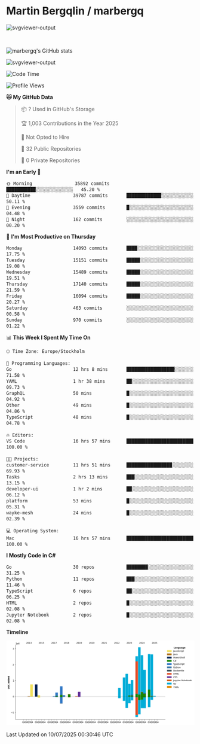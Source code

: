 # Martin Bergqlin / marbergq

![svgviewer-output](https://user-images.githubusercontent.com/2405410/206014777-22d41ecb-c24f-421d-b7d9-bba2cb5bb0de.svg)

<br>

<!--- [![Martin's Week](https://github-readme-stats.vercel.app/api/wakatime?username=marbergq&theme=dark)](https://github.com/anuraghazra/github-readme-stats) -->

![marbergq's GitHub stats](https://github-readme-stats.vercel.app/api?username=marbergq&count_private=true&show_icons=true)

![svgviewer-output](https://wakatime.com/badge/user/3f0a2069-6683-4e19-9a4a-7d21ea815067.svg)

<!--START_SECTION:waka-->
![Code Time](http://img.shields.io/badge/Code%20Time-5%2C238%20hrs%2030%20mins-blue)

![Profile Views](http://img.shields.io/badge/Profile%20Views-0-blue)

**🐱 My GitHub Data** 

> 📦 ? Used in GitHub's Storage 
 > 
> 🏆 1,003 Contributions in the Year 2025
 > 
> 🚫 Not Opted to Hire
 > 
> 📜 32 Public Repositories 
 > 
> 🔑 0 Private Repositories 
 > 
**I'm an Early 🐤** 

```text
🌞 Morning                35892 commits       ███████████░░░░░░░░░░░░░░   45.20 % 
🌆 Daytime                39787 commits       █████████████░░░░░░░░░░░░   50.11 % 
🌃 Evening                3559 commits        █░░░░░░░░░░░░░░░░░░░░░░░░   04.48 % 
🌙 Night                  162 commits         ░░░░░░░░░░░░░░░░░░░░░░░░░   00.20 % 
```
📅 **I'm Most Productive on Thursday** 

```text
Monday                   14093 commits       ████░░░░░░░░░░░░░░░░░░░░░   17.75 % 
Tuesday                  15151 commits       █████░░░░░░░░░░░░░░░░░░░░   19.08 % 
Wednesday                15489 commits       █████░░░░░░░░░░░░░░░░░░░░   19.51 % 
Thursday                 17140 commits       █████░░░░░░░░░░░░░░░░░░░░   21.59 % 
Friday                   16094 commits       █████░░░░░░░░░░░░░░░░░░░░   20.27 % 
Saturday                 463 commits         ░░░░░░░░░░░░░░░░░░░░░░░░░   00.58 % 
Sunday                   970 commits         ░░░░░░░░░░░░░░░░░░░░░░░░░   01.22 % 
```


📊 **This Week I Spent My Time On** 

```text
🕑︎ Time Zone: Europe/Stockholm

💬 Programming Languages: 
Go                       12 hrs 8 mins       ██████████████████░░░░░░░   71.58 % 
YAML                     1 hr 38 mins        ██░░░░░░░░░░░░░░░░░░░░░░░   09.73 % 
GraphQL                  50 mins             █░░░░░░░░░░░░░░░░░░░░░░░░   04.92 % 
Other                    49 mins             █░░░░░░░░░░░░░░░░░░░░░░░░   04.86 % 
TypeScript               48 mins             █░░░░░░░░░░░░░░░░░░░░░░░░   04.78 % 

🔥 Editors: 
VS Code                  16 hrs 57 mins      █████████████████████████   100.00 % 

🐱‍💻 Projects: 
customer-service         11 hrs 51 mins      █████████████████░░░░░░░░   69.93 % 
Tasks                    2 hrs 13 mins       ███░░░░░░░░░░░░░░░░░░░░░░   13.15 % 
developer-ui             1 hr 2 mins         ██░░░░░░░░░░░░░░░░░░░░░░░   06.12 % 
platform                 53 mins             █░░░░░░░░░░░░░░░░░░░░░░░░   05.31 % 
wayke-mesh               24 mins             █░░░░░░░░░░░░░░░░░░░░░░░░   02.39 % 

💻 Operating System: 
Mac                      16 hrs 57 mins      █████████████████████████   100.00 % 
```

**I Mostly Code in C#** 

```text
Go                       30 repos            ████████░░░░░░░░░░░░░░░░░   31.25 % 
Python                   11 repos            ███░░░░░░░░░░░░░░░░░░░░░░   11.46 % 
TypeScript               6 repos             ██░░░░░░░░░░░░░░░░░░░░░░░   06.25 % 
HTML                     2 repos             █░░░░░░░░░░░░░░░░░░░░░░░░   02.08 % 
Jupyter Notebook         2 repos             █░░░░░░░░░░░░░░░░░░░░░░░░   02.08 % 
```



**Timeline**

![Lines of Code chart](https://raw.githubusercontent.com/marbergq/marbergq/main/assets/bar_graph.png)


 Last Updated on 10/07/2025 00:30:46 UTC
<!--END_SECTION:waka-->

